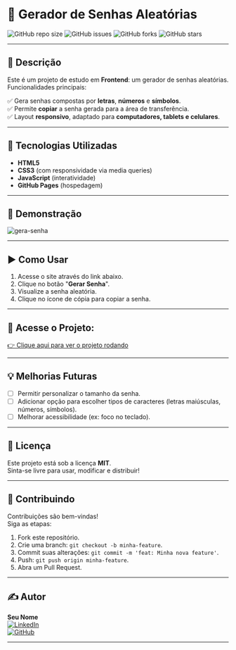 # 🔐 Gerador de Senhas Aleatórias

![GitHub repo size](https://img.shields.io/github/repo-size/seu-usuario/gerador-de-senhas)
![GitHub issues](https://img.shields.io/github/issues/seu-usuario/gerador-de-senhas)
![GitHub forks](https://img.shields.io/github/forks/seu-usuario/gerador-de-senhas)
![GitHub stars](https://img.shields.io/github/stars/seu-usuario/gerador-de-senhas)

---

## 📝 Descrição

Este é um projeto de estudo em **Frontend**: um gerador de senhas aleatórias.  
Funcionalidades principais:

✅ Gera senhas compostas por **letras**, **números** e **símbolos**.  
✅ Permite **copiar** a senha gerada para a área de transferência.  
✅ Layout **responsivo**, adaptado para **computadores, tablets e celulares**.

---

## 🚀 Tecnologias Utilizadas

- **HTML5**
- **CSS3** (com responsividade via media queries)
- **JavaScript** (interatividade)
- **GitHub Pages** (hospedagem)

---

## 📸 Demonstração

![gera-senha](https://github.com/user-attachments/assets/71be8e83-6690-4fdc-ad6b-198bb1c46999)


---

## ▶️ Como Usar

1. Acesse o site através do link abaixo.
2. Clique no botão "**Gerar Senha**".
3. Visualize a senha aleatória.
4. Clique no ícone de cópia para copiar a senha.

---

## 🔗 Acesse o Projeto:

[👉 Clique aqui para ver o projeto rodando](https://josephdcostar.github.io/Gerador-Senhas/)

---

## 💡 Melhorias Futuras

- [ ] Permitir personalizar o tamanho da senha.
- [ ] Adicionar opção para escolher tipos de caracteres (letras maiúsculas, números, símbolos).
- [ ] Melhorar acessibilidade (ex: foco no teclado).

---

## 📄 Licença

Este projeto está sob a licença **MIT**.  
Sinta-se livre para usar, modificar e distribuir!

---

## 🤝 Contribuindo

Contribuições são bem-vindas!  
Siga as etapas:

1. Fork este repositório.
2. Crie uma branch: `git checkout -b minha-feature`.
3. Commit suas alterações: `git commit -m 'feat: Minha nova feature'`.
4. Push: `git push origin minha-feature`.
5. Abra um Pull Request.

---

## ✍️ Autor

**Seu Nome**  
[![LinkedIn](https://img.shields.io/badge/LinkedIn-josephcostaribeiro-blue)](https://www.linkedin.com/in/josephcostaribeiro/)  
[![GitHub](https://img.shields.io/badge/GitHub-josephDcostaR-black)](https://github.com/josephDcostaR)

---

